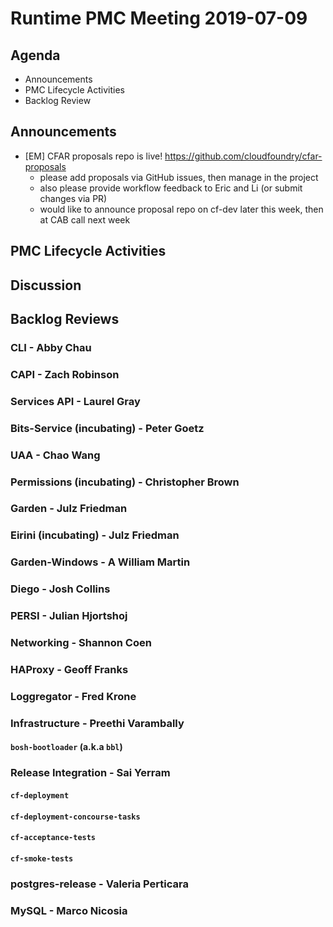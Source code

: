 # Runtime PMC Meeting 2019-07-09

## Agenda

* Announcements
* PMC Lifecycle Activities
* Backlog Review


## Announcements

- [EM] CFAR proposals repo is live! https://github.com/cloudfoundry/cfar-proposals
  - please add proposals via GitHub issues, then manage in the project
  - also please provide workflow feedback to Eric and Li (or submit changes via PR)
  - would like to announce proposal repo on cf-dev later this week, then at CAB call next week


## PMC Lifecycle Activities


## Discussion



## Backlog Reviews

### CLI - Abby Chau


### CAPI - Zach Robinson


### Services API - Laurel Gray


### Bits-Service (incubating) - Peter Goetz


### UAA - Chao Wang


### Permissions (incubating) - Christopher Brown


### Garden - Julz Friedman


### Eirini (incubating) - Julz Friedman


### Garden-Windows - A William Martin


### Diego - Josh Collins


### PERSI - Julian Hjortshoj


### Networking - Shannon Coen


### HAProxy - Geoff Franks


### Loggregator - Fred Krone


### Infrastructure - Preethi Varambally

#### `bosh-bootloader` (a.k.a `bbl`)


### Release Integration - Sai Yerram

#### `cf-deployment`


#### `cf-deployment-concourse-tasks`


#### `cf-acceptance-tests`


#### `cf-smoke-tests`


### postgres-release - Valeria Perticara


### MySQL - Marco Nicosia
